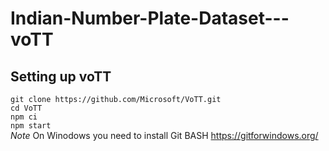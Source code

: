 # Indian-Number-Plate-Dataset---voTT
## Setting up voTT ##
 
 `git clone https://github.com/Microsoft/VoTT.git`<br/>
 `cd VoTT`<br/>
 `npm ci`<br/>
 `npm start`<br/>
*Note* On Winodows you need to install Git BASH https://gitforwindows.org/
